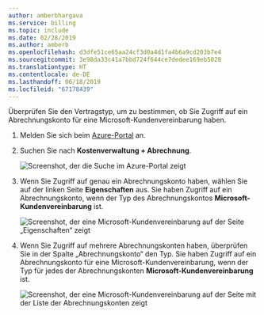 ```yaml
---
author: amberbhargava
ms.service: billing
ms.topic: include
ms.date: 02/28/2019
ms.author: amberb
ms.openlocfilehash: d3dfe51ce65aa24cf3d0a4d1fa4b6a9cd203b7e4
ms.sourcegitcommit: 3e98da33c41a7bbd724f644ce7dedee169eb5028
ms.translationtype: HT
ms.contentlocale: de-DE
ms.lasthandoff: 06/18/2019
ms.locfileid: "67178439"
---
```

Überprüfen Sie den Vertragstyp, um zu bestimmen, ob Sie Zugriff auf ein Abrechnungskonto für eine Microsoft-Kundenvereinbarung haben.

1. Melden Sie sich beim [Azure-Portal]( http://portal.azure.com) an.

2. Suchen Sie nach **Kostenverwaltung + Abrechnung**.

   ![Screenshot, der die Suche im Azure-Portal zeigt](./media/billing-check-mca/billing-search-cost-management-billing.png)

3. Wenn Sie Zugriff auf genau ein Abrechnungskonto haben, wählen Sie auf der linken Seite **Eigenschaften** aus. Sie haben Zugriff auf ein Abrechnungskonto, wenn der Typ des Abrechnungskontos **Microsoft-Kundenvereinbarung** ist.

    ![Screenshot, der eine Microsoft-Kundenvereinbarung auf der Seite „Eigenschaften“ zeigt](./media/billing-check-mca/billing-mca-property.png)

4. Wenn Sie Zugriff auf mehrere Abrechnungskonten haben, überprüfen Sie in der Spalte „Abrechnungskonto“ den Typ. Sie haben Zugriff auf ein Abrechnungskonto für eine Microsoft-Kundenvereinbarung, wenn der Typ für jedes der Abrechnungskonten **Microsoft-Kundenvereinbarung** ist.

    ![Screenshot, der eine Microsoft-Kundenvereinbarung auf der Seite mit der Liste der Abrechnungskonten zeigt](./media/billing-check-mca/billing-mca-in-the-list.png)